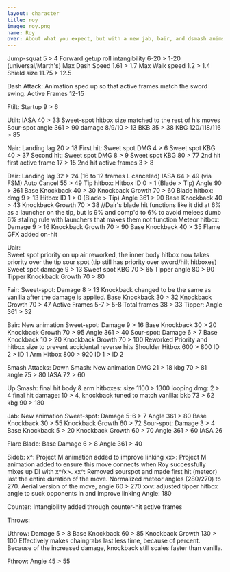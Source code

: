 ```yaml
---
layout: character
title: roy
image: roy.png
name: Roy
over: About what you expect, but with a new jab, bair, and dsmash anims. Feels great.
---
```


Jump-squat 5 > 4
Forward getup roll intangibility 6-20 > 1-20 (universal/Marth's)
Max Dash Speed 1.61 > 1.7
Max Walk speed 1.2 > 1.4
Shield size 11.75 > 12.5

Dash Attack:
Animation sped up so that active frames match the sword swing.
Active Frames 12-15

Ftilt:
Startup 9 > 6

Utilt:
IASA 40 > 33
Sweet-spot hitbox size matched to the rest of his moves
Sour-spot angle 361 > 90
damage 8/9/10 > 13
BKB 35 > 38
KBG 120/118/116 > 85

Nair:
Landing lag 20 > 18
First hit:
Sweet spot DMG 4 > 6
Sweet spot KBG 40 > 37
Second hit:
Sweet spot DMG 8 > 9
Sweet spot KBG 80 > 77
2nd hit first active frame 17 > 15
2nd hit active frames 3 > 8

Dair:
Landing lag 32 > 24 (16 to 12 frames L canceled)
IASA 64 > 49 (via FSM)
Auto Cancel 55 > 49
Tip hitbox:
Hitbox ID 0 > 1 (Blade > Tip)
Angle 90 > 361
Base Knockback 40 > 30
Knockback Growth 70 > 60
Blade hitbox:
dmg 9 > 13
Hitbox ID 1 > 0 (Blade > Tip)
Angle 361 > 90
Base Knockback 40 > 43
Knockback Growth 70 > 38
//Dair's blade hit functions like it did at 6% as a launcher on the tip, but is 9% and comp'd to 6% to avoid melees dumb 6% staling rule with launchers that makes them not function
Meteor hitbox:
Damage 9 > 16
Knockback Growth 70 > 90
Base Knockback 40 > 35
Flame GFX added on-hit

Uair:    
Sweet spot priority on up air reworked, the inner body hitbox now takes priority over the tip sour spot (tip still has priority over sword/hilt hitboxes)
Sweet spot damage 9 > 13
Sweet spot KBG 70 > 65
Tipper angle 80 > 90
Tipper Knockback Growth 70 > 80

Fair:
Sweet-spot:
Damage 8 > 13
Knockback changed to be the same as vanilla after the damage is applied.
Base Knockback 30 > 32
Knockback Growth 70 > 47
Active Frames 5-7 > 5-8
Total frames 38 > 33
Tipper:
Angle 361 > 32

Bair:
New animation
Sweet-spot:
Damage 9 > 16
Base Knockback 30 > 20
Knockback Growth 70 > 95
Angle 361 > 40
Sour-spot:
Damage 6 > 7
Base Knockback 10 > 20
Knockback Growth 70 > 100
Reworked Priority and hitbox size to prevent accidental reverse hits
Shoulder Hitbox 600 > 800
ID 2 > ID 1
Arm Hitbox 800 > 920
ID 1 > ID 2

Smash Attacks:
Down Smash: New animation
DMG 21 > 18
kbg 70 > 81
angle 75 > 80
IASA 72 > 60

Up Smash:
final hit body & arm hitboxes:
size 1100 > 1300
looping dmg:
2 > 4
final hit damage:
10 > 4, knockback tuned to match vanilla:
bkb 73 > 62
kbg 90 > 180

Jab:
New animation
Sweet-spot:
Damage 5-6 > 7
Angle 361 > 80
Base Knockback 30 > 55
Knockback Growth 60 > 72
Sour-spot:
Damage 3 > 4
Base Knockback 5 > 20
Knockback Growth 60 > 70
Angle 361 > 60
IASA 26

Flare Blade:
Base Damage 6 > 8
Angle 361 > 40

Sideb:
x^: Project M animation added to improve linking
xx>: Project M animation added to ensure this move connects when Roy successfully mixes up DI with x^/x>.
xx^: Removed sourspot and made first hit (meteor) last the entire duration of the move.
Normalized meteor angles (280/270) to 270.
Aerial version of the move, angle 60 > 270
xxv: adjusted tipper hitbox angle to suck opponents in and improve linking
Angle: 180

Counter:
Intangibility added through counter-hit active frames

Throws:

Uthrow:
Damage 5 > 8
Base Knockback 60 > 85
Knockback Growth 130 > 100
Effectively makes chaingrabs last less time, because of percent. Because of the increased damage, knockback still scales faster than vanilla.

Fthrow:
Angle 45 > 55
